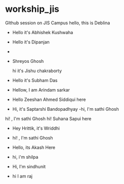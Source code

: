 # workship_jis
GIthub session on JIS Campus
hello, this is Deblina
- Hello it's Abhishek Kushwaha 

- Hello it's Dipanjan
- 
- Shreyos Ghosh


  hi it's Jishu chakraborty

- Hello it's Subham Das
- Hellow, I am Arindam sarkar
- Hello Zeeshan Ahmed Siddiqui here
- Hi, it's Saptarshi Bandopadhyay
-hi, I'm sathi Ghosh


hi! , I'm sathi Ghosh
hi! Suhana Sapui here


- Hey Hrittik, it's Wriddhi

- hi! , I'm sathi Ghosh

- Hello, its Akash Here 

- hi, i'm shilpa

- Hi, I'm sindhunit
- hi I am raj





